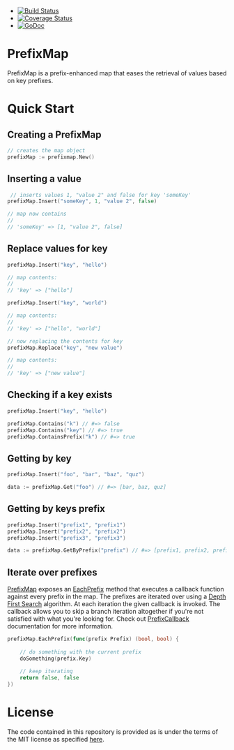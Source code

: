 * [![Build Status](https://travis-ci.org/alediaferia/prefixmap.svg?branch=master)](https://travis-ci.org/alediaferia/prefixmap)
* [![Coverage Status](https://coveralls.io/repos/github/alediaferia/prefixmap/badge.svg?branch=master)](https://coveralls.io/github/alediaferia/prefixmap?branch=master)
* [![GoDoc](https://godoc.org/github.com/typeflow/typeflow-go/web?status.png)](https://godoc.org/github.com/typeflow/typeflow-go)

# PrefixMap 
PrefixMap is a prefix-enhanced map that eases the retrieval of values based on key prefixes.

Quick Start
===

Creating a PrefixMap
---
```go
// creates the map object
prefixMap := prefixmap.New()
```

Inserting a value
---
```go
 // inserts values 1, "value 2" and false for key 'someKey'
prefixMap.Insert("someKey", 1, "value 2", false)

// map now contains
//
// 'someKey' => [1, "value 2", false]
```

Replace values for key
---
```go
prefixMap.Insert("key", "hello")

// map contents:
//
// 'key' => ["hello"]

prefixMap.Insert("key", "world")

// map contents:
//
// 'key' => ["hello", "world"]

// now replacing the contents for key
prefixMap.Replace("key", "new value")

// map contents:
//
// 'key' => ["new value"]
```

Checking if a key exists
---
```go
prefixMap.Insert("key", "hello")

prefixMap.Contains("k") // #=> false
prefixMap.Contains("key") // #=> true
prefixMap.ContainsPrefix("k") // #=> true
```

Getting by key
---
```go
prefixMap.Insert("foo", "bar", "baz", "quz")

data := prefixMap.Get("foo") // #=> [bar, baz, quz]
```

Getting by keys prefix
---
```go
prefixMap.Insert("prefix1", "prefix1")
prefixMap.Insert("prefix2", "prefix2")
prefixMap.Insert("prefix3", "prefix3")

data := prefixMap.GetByPrefix("prefix") // #=> [prefix1, prefix2, prefix3]
```

Iterate over prefixes
---

[PrefixMap](https://godoc.org/github.com/typeflow/prefixmap) exposes an [EachPrefix](https://godoc.org/github.com/typeflow/prefixmap#PrefixMap.EachPrefix) 
method that executes a callback function against every prefix in the map. 
The prefixes are iterated over using a [Depth First Search](https://en.wikipedia.org/wiki/Depth-first_search)
algorithm. At each iteration the given callback is invoked. The callback allows you to skip a branch
iteration altogether if you're not satisfied with what you're looking for.
Check out [PrefixCallback](https://godoc.org/github.com/typeflow/prefixmap#PrefixCallback) documentation for more information.

```go
prefixMap.EachPrefix(func(prefix Prefix) (bool, bool) {
    
    // do something with the current prefix
    doSomething(prefix.Key)
    
    // keep iterating
    return false, false
})
```

License
===

The code contained in this repository is provided as is under the terms of the MIT license as specified [here](/LICENSE).
